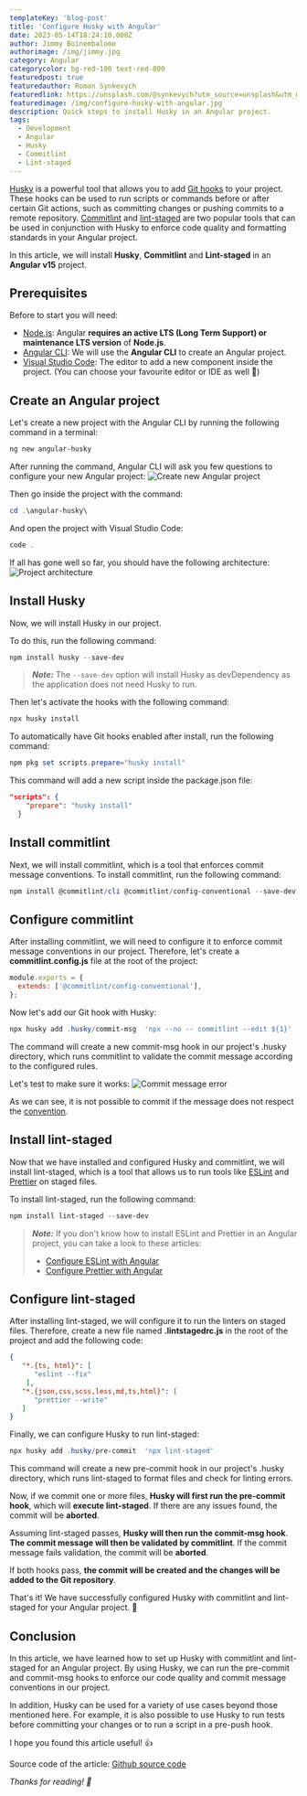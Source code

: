 ```yaml
---
templateKey: 'blog-post'
title: 'Configure Husky with Angular'
date: 2023-05-14T18:24:10.000Z
author: Jimmy Boinembalome
authorimage: /img/jimmy.jpg
category: Angular
categorycolor: bg-red-100 text-red-800
featuredpost: true
featuredauthor: Roman Synkevych
featuredlink: https://unsplash.com/@synkevych?utm_source=unsplash&utm_medium=referral&utm_content=creditCopyText
featuredimage: /img/configure-husky-with-angular.jpg
description: Quick steps to install Husky in an Angular project.
tags:
  - Development
  - Angular
  - Husky
  - Commitlint
  - Lint-staged
---
```

  
[Husky](https://typicode.github.io/husky/#/) is a powerful tool that allows you to add [Git hooks](https://git-scm.com/book/en/v2/Customizing-Git-Git-Hooks) to your project. These hooks can be used to run scripts or commands before or after certain Git actions, such as committing changes or pushing commits to a remote repository. [Commitlint](https://github.com/conventional-changelog/commitlint#what-is-commitlint) and [lint-staged](https://github.com/okonet/lint-staged#readme) are two popular tools that can be used in conjunction with Husky to enforce code quality and formatting standards in your Angular project.

In this article, we will install **Husky**, **Commitlint** and **Lint-staged** in an **Angular v15** project.

## Prerequisites
Before to start you will need:
- [Node.js](https://nodejs.org/en/): Angular **requires an active LTS (Long Term Support) or maintenance LTS version** of **Node.js**.
- [Angular CLI](https://angular.io/cli): We will use the **Angular CLI** to create an Angular project.
- [Visual Studio Code](https://code.visualstudio.com/): The editor to add a new component inside the project. (You can choose your favourite editor or IDE as well 🙂)


## Create an Angular project
Let's create a new project with the Angular CLI by running the following command in a terminal:
```powershell
ng new angular-husky
``` 
After running the command, Angular CLI will ask you few questions to configure your new Angular project:
![Create new Angular project](/img/angular-husky-create-new-project.png)

Then go inside the project with the command:
```powershell
cd .\angular-husky\
```

And open the project with Visual Studio Code:
```powershell
code .
``` 

If all has gone well so far, you should have the following architecture:
![Project architecture](/img/angular-husky-project-architecture.png)


## Install Husky
Now, we will install Husky in our project.

To do this, run the following command:
```powershell
npm install husky --save-dev
```

> **_Note:_**  The `--save-dev` option will install Husky as devDependency as the application does not need Husky to run.

Then let's activate the hooks with the following command:
```powershell
npx husky install
```

To automatically have Git hooks enabled after install, run the following command:
```powershell
npm pkg set scripts.prepare="husky install"
```

This command will add a new script inside the package.json file:
```json
"scripts": {
    "prepare": "husky install"
  }
```
## Install commitlint
Next, we will install commitlint, which is a tool that enforces commit message conventions. To install commitlint, run the following command:
```powershell
npm install @commitlint/cli @commitlint/config-conventional --save-dev
```


## Configure commitlint
After installing commitlint, we will need to configure it to enforce commit message conventions in our project. Therefore, let's create a **commitlint.config.js** file at the root of the project:
```js
module.exports = {
  extends: ['@commitlint/config-conventional'],
};
```

Now let's add our Git hook with Husky:
```powershell
npx husky add .husky/commit-msg  'npx --no -- commitlint --edit ${1}'
```

The command will create a new commit-msg hook in our project's .husky directory, which runs commitlint to validate the commit message according to the configured rules.

Let's test to make sure it works:
![Commit message error](/img/angular-husky-commit-message-error.png)

As we can see, it is not possible to commit if the message does not respect the [convention](https://github.com/conventional-changelog/commitlint/#what-is-commitlint).


## Install lint-staged
Now that we have installed and configured Husky and commitlint, we will install lint-staged, which is a tool that allows us to run tools like [ESLint](https://eslint.org/) and [Prettier](https://prettier.io/) on staged files.

To install lint-staged, run the following command:
```powershell
npm install lint-staged --save-dev
``` 

> **_Note:_**  If you don't know how to install ESLint and Prettier in an Angular project, you can take a look to these articles: 
> 
> - [Configure ESLint with Angular](https://www.blouppy.com/blog/2023-04-03-configure-eslint-with-angular/)
> - [Configure Prettier with Angular](https://www.blouppy.com/blog/2023-01-29-configure-prettier-with-angular/)


## Configure lint-staged
After installing lint-staged, we will configure it to run the linters on staged files. Therefore, create a new file named **.lintstagedrc.js** in the root of the project and add the following code:
```json
{
   "*.{ts, html}": [
      "eslint --fix"
    ],
   "*.{json,css,scss,less,md,ts,html}": [
      "prettier --write"
   ]
}
``` 

Finally, we can configure Husky to run lint-staged:

```powershell
npx husky add .husky/pre-commit  'npx lint-staged'
```

This command will create a new pre-commit hook in our project's .husky directory, which runs lint-staged to format files and check for linting errors.

Now, if we commit one or more files, **Husky will first run the pre-commit hook**, which will **execute lint-staged**. If there are any issues found, the commit will be **aborted**.

Assuming lint-staged passes, **Husky will then run the commit-msg hook**. **The commit message will then be validated by commitlint**. If the commit message fails validation, the commit will be **aborted**.

If both hooks pass, **the commit will be created and the changes will be added to the Git repository**.

That's it! We have successfully configured Husky with commitlint and lint-staged for your Angular project. 🙂

## Conclusion
In this article, we have learned how to set up Husky with commitlint and lint-staged for an Angular project. By using Husky, we can run the pre-commit and commit-msg hooks to enforce our code quality and commit message conventions in our project.

In addition, Husky can be used for a variety of use cases beyond those mentioned here. For example, it is also possible to use Husky to run tests before committing your changes or to run a script in a pre-push hook.

I hope you found this article useful! 👍

Source code of the article: [Github source code](https://github.com/jboinembalome/angular-husky)

*Thanks for reading! 🙂*